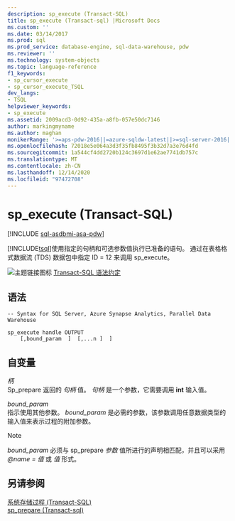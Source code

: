 ```yaml
---
description: sp_execute (Transact-SQL)
title: sp_execute (Transact-sql) |Microsoft Docs
ms.custom: ''
ms.date: 03/14/2017
ms.prod: sql
ms.prod_service: database-engine, sql-data-warehouse, pdw
ms.reviewer: ''
ms.technology: system-objects
ms.topic: language-reference
f1_keywords:
- sp_cursor_execute
- sp_cursor_execute_TSQL
dev_langs:
- TSQL
helpviewer_keywords:
- sp_execute
ms.assetid: 2009acd3-0d92-435a-a8fb-057e50dc7146
author: markingmyname
ms.author: maghan
monikerRange: '>=aps-pdw-2016||=azure-sqldw-latest||>=sql-server-2016||>=sql-server-linux-2017||=azuresqldb-mi-current'
ms.openlocfilehash: 72018e5e064a3d3f35fb8495f3b32d7a3e76d4fd
ms.sourcegitcommit: 1a544cf4dd2720b124c3697d1e62ae7741db757c
ms.translationtype: MT
ms.contentlocale: zh-CN
ms.lasthandoff: 12/14/2020
ms.locfileid: "97472708"
---
```

# <a name="sp_execute-transact-sql"></a>sp_execute (Transact-SQL)
[!INCLUDE [sql-asdbmi-asa-pdw](../../includes/applies-to-version/sql-asdbmi-asa-pdw.md)]

  [!INCLUDE[tsql](../../includes/tsql-md.md)]使用指定的句柄和可选参数值执行已准备的语句。 通过在表格格式数据流 (TDS) 数据包中指定 ID = 12 来调用 sp_execute。  
  
 ![主题链接图标](../../database-engine/configure-windows/media/topic-link.gif "“主题链接”图标") [Transact-SQL 语法约定](../../t-sql/language-elements/transact-sql-syntax-conventions-transact-sql.md)  
  
## <a name="syntax"></a>语法  
  
```  
-- Syntax for SQL Server, Azure Synapse Analytics, Parallel Data Warehouse  
  
sp_execute handle OUTPUT  
    [,bound_param  ]  [,...n ]  ]  
```  
  
## <a name="arguments"></a>自变量  
 *柄*  
 Sp_prepare 返回的 *句柄* 值。 *句柄* 是一个参数，它需要调用 **int** 输入值。  
  
 *bound_param*  
 指示使用其他参数。 *bound_param* 是必需的参数，该参数调用任意数据类型的输入值来表示过程的附加参数。  
  
> [!NOTE]  
>  *bound_param* 必须与 sp_prepare *参数* 值所进行的声明相匹配，并且可以采用 *@name = 值* 或 *值* 形式。  
  
## <a name="see-also"></a>另请参阅  
 [系统存储过程 (Transact-SQL)](../../relational-databases/system-stored-procedures/system-stored-procedures-transact-sql.md)   
 [sp_prepare &#40;Transact-sql&#41;](../../relational-databases/system-stored-procedures/sp-prepare-transact-sql.md)  
  
  
